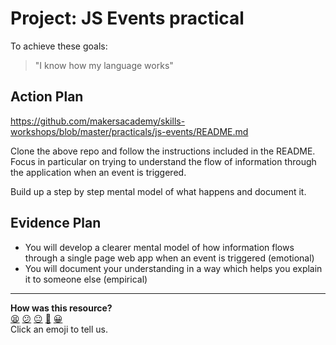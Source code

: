 # Project: JS Events practical

To achieve these goals:
  > "I know how my language works"

## Action Plan
https://github.com/makersacademy/skills-workshops/blob/master/practicals/js-events/README.md

Clone the above repo and follow the instructions included in the README. Focus in particular on trying to understand the flow of information through the application when an event is triggered.

Build up a step by step mental model of what happens and document it.

## Evidence Plan
- You will develop a clearer mental model of how information flows through a single page web app when an event is triggered (emotional)
- You will document your understanding in a way which helps you explain it to someone else (empirical)

<!-- BEGIN GENERATED SECTION DO NOT EDIT -->

---

**How was this resource?**  
[😫](https://airtable.com/shrUJ3t7KLMqVRFKR?prefill_Repository=course&prefill_File=tagging/js_events.md&prefill_Sentiment=😫) [😕](https://airtable.com/shrUJ3t7KLMqVRFKR?prefill_Repository=course&prefill_File=tagging/js_events.md&prefill_Sentiment=😕) [😐](https://airtable.com/shrUJ3t7KLMqVRFKR?prefill_Repository=course&prefill_File=tagging/js_events.md&prefill_Sentiment=😐) [🙂](https://airtable.com/shrUJ3t7KLMqVRFKR?prefill_Repository=course&prefill_File=tagging/js_events.md&prefill_Sentiment=🙂) [😀](https://airtable.com/shrUJ3t7KLMqVRFKR?prefill_Repository=course&prefill_File=tagging/js_events.md&prefill_Sentiment=😀)  
Click an emoji to tell us.

<!-- END GENERATED SECTION DO NOT EDIT -->
